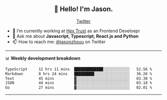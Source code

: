 <h2 align="center">👋 Hello! I'm Jason.</h2>
<p align="center">
  <a href="https://twitter.com/jasonzhouu">Twitter</a>
</p>


- 🔭 I’m currently working at [Hex Trust](https://hextrust.com/) as an Frontend Develoepr
- 💬 Ask me about **Javascript, Typescript, React.js and Python**
- 📫 How to reach me: [@jasonzhouu](https://twitter.com/jasonzhouu) on Twitter

-------

📊 **Weekly development breakdown**
<!--START_SECTION:waka-->

```txt
TypeScript     12 hrs 11 mins  █████████████░░░░░░░░░░░░   52.56 %
Markdown       8 hrs 24 mins   █████████░░░░░░░░░░░░░░░░   36.26 %
Text           45 mins         ▓░░░░░░░░░░░░░░░░░░░░░░░░   03.30 %
JSON           44 mins         ▓░░░░░░░░░░░░░░░░░░░░░░░░   03.18 %
Go             27 mins         ▓░░░░░░░░░░░░░░░░░░░░░░░░   02.01 %
```

<!--END_SECTION:waka-->

-------
